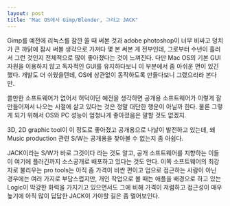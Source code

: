 ```yaml
---
layout: post
title: "Mac OS에서 Gimp/Blender, 그리고 JACK"
---
```



Gimp를 예전에 리눅스를 잠깐 쓸 때 써본 것과 adobe photoshop이 너무 비싸고 덩치가 큰 까닭에 잠시 써볼 생각으로 가져다 몇 본 써본 게 전부인데, 그로부터 수년이 흘러서 그런 것인지 전체적으로 많이 좋아졌다는 것이 느껴진다. 다만 Mac OS의 기본 GUI 자원을 이용하지 않고 독자적인 GUI를 유지하다보니 이 부분에서 좀 아쉬운 면이 있긴 했다. 개발도 더 쉬웠을텐데, OS에 상관없이 동작하도록 만들다보니 그랬으리라 본다만.




쓸만한 소프트웨어가 없어서 허덕이던 예전을 생각하면 공개용 소프트웨어가 이렇게 잘 만들어져서 나오는 시절에 살고 있다는 것은 정말 대단한 행운이 아닐까 한다. 물론 그렇게 되기 위해서 OS와 PC 성능이 엄청나게 좋아졌음은 말할 것도 없겠지.




3D, 2D graphic tool이 이 정도로 좋아졌고 공개용으로 나날이 발전하고 있는데, 왜 Music production 관련 S/W는 공개용을 찾아볼 수 없는지 좀 아쉽다. 




JACK이라는 S/W가 바로 그것이다 라는 것도 알고, 공개 소프트웨어를 지향하는 이들이 여기에 플러긴까지 소스공개로 배포하고 있다는 것도 안다. 이쪽 소프트웨어의 최강자로 불리우는 pro tools는 아직 좀 가격이 비싼 편이고 업으로 접근하는 사람이 아닌 경우에는 여러 가지로 부담스럽지만, 개인 작업으로 볼 때는 애플을 배경으로 하고 있는 Logic이 막강한 화력을 가지기고 있으면서도 그에 비해 가격이 저렴하고 접근성이 매우 높기에 아직 많이 답답한 JACK이 가야할 길은 좀 멀어보인다. 


